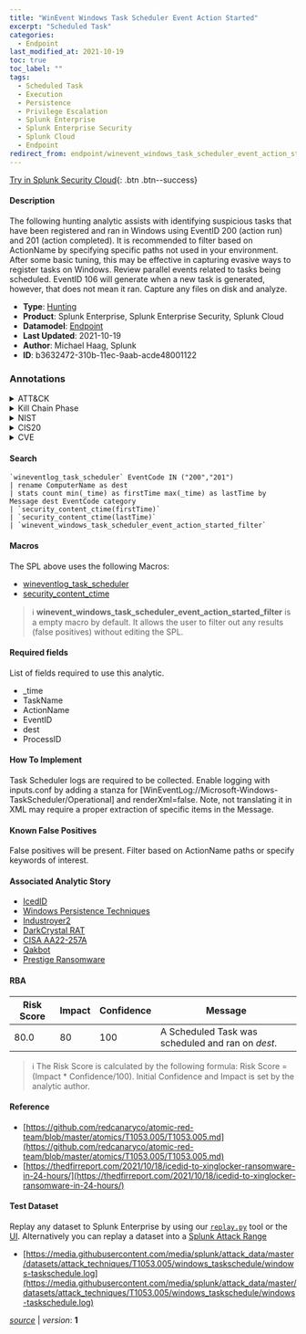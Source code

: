 ```yaml
---
title: "WinEvent Windows Task Scheduler Event Action Started"
excerpt: "Scheduled Task"
categories:
  - Endpoint
last_modified_at: 2021-10-19
toc: true
toc_label: ""
tags:
  - Scheduled Task
  - Execution
  - Persistence
  - Privilege Escalation
  - Splunk Enterprise
  - Splunk Enterprise Security
  - Splunk Cloud
  - Endpoint
redirect_from: endpoint/winevent_windows_task_scheduler_event_action_started/
---
```




[Try in Splunk Security Cloud](https://www.splunk.com/en_us/cyber-security.html){: .btn .btn--success}

#### Description

The following hunting analytic assists with identifying suspicious tasks that have been registered and ran in Windows using EventID 200 (action run) and 201 (action completed). It is recommended to filter based on ActionName by specifying specific paths not used in your environment. After some basic tuning, this may be effective in capturing evasive ways to register tasks on Windows. Review parallel events related to tasks being scheduled. EventID 106 will generate when a new task is generated, however, that does not mean it ran. Capture any files on disk and analyze.

- **Type**: [Hunting](https://github.com/splunk/security_content/wiki/Detection-Analytic-Types)
- **Product**: Splunk Enterprise, Splunk Enterprise Security, Splunk Cloud
- **Datamodel**: [Endpoint](https://docs.splunk.com/Documentation/CIM/latest/User/Endpoint)
- **Last Updated**: 2021-10-19
- **Author**: Michael Haag, Splunk
- **ID**: b3632472-310b-11ec-9aab-acde48001122

### Annotations
<details>
  <summary>ATT&CK</summary>

<div markdown="1">

#### [ATT&CK](https://attack.mitre.org/)

| ID          | Technique   | Tactic         |
| ----------- | ----------- |--------------- |
| [T1053.005](https://attack.mitre.org/techniques/T1053/005/) | Scheduled Task | Execution, Persistence, Privilege Escalation |

</div>
</details>


<details>
  <summary>Kill Chain Phase</summary>

<div markdown="1">

* Exploitation


</div>
</details>


<details>
  <summary>NIST</summary>

<div markdown="1">



</div>
</details>

<details>
  <summary>CIS20</summary>

<div markdown="1">



</div>
</details>

<details>
  <summary>CVE</summary>

<div markdown="1">


</div>
</details>


#### Search

```
`wineventlog_task_scheduler` EventCode IN ("200","201") 
| rename ComputerName as dest 
| stats count min(_time) as firstTime max(_time) as lastTime by Message dest EventCode category 
| `security_content_ctime(firstTime)` 
| `security_content_ctime(lastTime)` 
| `winevent_windows_task_scheduler_event_action_started_filter`
```

#### Macros
The SPL above uses the following Macros:
* [wineventlog_task_scheduler](https://github.com/splunk/security_content/blob/develop/macros/wineventlog_task_scheduler.yml)
* [security_content_ctime](https://github.com/splunk/security_content/blob/develop/macros/security_content_ctime.yml)

> :information_source:
> **winevent_windows_task_scheduler_event_action_started_filter** is a empty macro by default. It allows the user to filter out any results (false positives) without editing the SPL.



#### Required fields
List of fields required to use this analytic.
* _time
* TaskName
* ActionName
* EventID
* dest
* ProcessID



#### How To Implement
Task Scheduler logs are required to be collected. Enable logging with inputs.conf by adding a stanza for [WinEventLog://Microsoft-Windows-TaskScheduler/Operational] and renderXml=false. Note, not translating it in XML may require a proper extraction of specific items in the Message.
#### Known False Positives
False positives will be present. Filter based on ActionName paths or specify keywords of interest.

#### Associated Analytic Story
* [IcedID](/stories/icedid)
* [Windows Persistence Techniques](/stories/windows_persistence_techniques)
* [Industroyer2](/stories/industroyer2)
* [DarkCrystal RAT](/stories/darkcrystal_rat)
* [CISA AA22-257A](/stories/cisa_aa22-257a)
* [Qakbot](/stories/qakbot)
* [Prestige Ransomware](/stories/prestige_ransomware)




#### RBA

| Risk Score  | Impact      | Confidence   | Message      |
| ----------- | ----------- |--------------|--------------|
| 80.0 | 80 | 100 | A Scheduled Task was scheduled and ran on $dest$. |


> :information_source:
> The Risk Score is calculated by the following formula: Risk Score = (Impact * Confidence/100). Initial Confidence and Impact is set by the analytic author.


#### Reference

* [https://github.com/redcanaryco/atomic-red-team/blob/master/atomics/T1053.005/T1053.005.md](https://github.com/redcanaryco/atomic-red-team/blob/master/atomics/T1053.005/T1053.005.md)
* [https://thedfirreport.com/2021/10/18/icedid-to-xinglocker-ransomware-in-24-hours/](https://thedfirreport.com/2021/10/18/icedid-to-xinglocker-ransomware-in-24-hours/)



#### Test Dataset
Replay any dataset to Splunk Enterprise by using our [`replay.py`](https://github.com/splunk/attack_data#using-replaypy) tool or the [UI](https://github.com/splunk/attack_data#using-ui).
Alternatively you can replay a dataset into a [Splunk Attack Range](https://github.com/splunk/attack_range#replay-dumps-into-attack-range-splunk-server)

* [https://media.githubusercontent.com/media/splunk/attack_data/master/datasets/attack_techniques/T1053.005/windows_taskschedule/windows-taskschedule.log](https://media.githubusercontent.com/media/splunk/attack_data/master/datasets/attack_techniques/T1053.005/windows_taskschedule/windows-taskschedule.log)



[*source*](https://github.com/splunk/security_content/tree/develop/detections/endpoint/winevent_windows_task_scheduler_event_action_started.yml) \| *version*: **1**